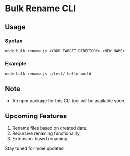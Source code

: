 # Bulk Rename CLI

## Usage

### Syntax

`node bulk-rename.js <YOUR_TARGET_DIRECTORY> <NEW_NAME>`

### Example

`node bulk-rename.js ./test/ hello-world`

## Note

- An npm package for this CLI tool will be available soon.

## Upcoming Features

1. Rename files based on created date.
2. Recursive renaming functionality.
3. Extension-based renaming.

Stay tuned for more updates!
